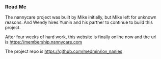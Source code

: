 ### Read Me

The nannycare project was built by Mike initially, but Mike left for unknown reasons. And Wendy hires Yumin and his partner to continue to build this project.

After four weeks of hard work, this website is finally online now and the url is https://membership.nannycare.com

The project repo is https://github.com/medmin/lov_nanies

